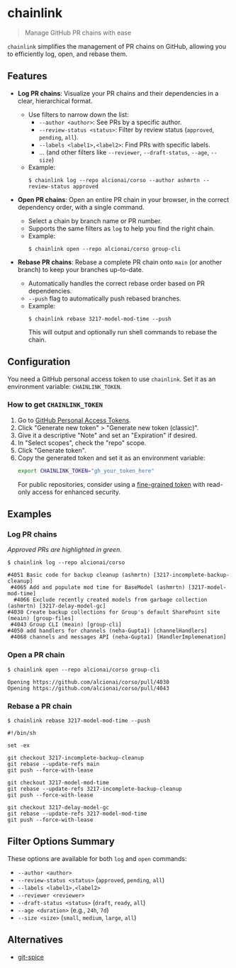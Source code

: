 # chainlink

> Manage GitHub PR chains with ease

`chainlink` simplifies the management of PR chains on GitHub, allowing you to efficiently log, open, and rebase them.

## Features

- **Log PR chains**: Visualize your PR chains and their dependencies in a clear, hierarchical format.
  - Use filters to narrow down the list:
    - `--author <author>`:  See PRs by a specific author.
    - `--review-status <status>`: Filter by review status (`approved`, `pending`, `all`).
    - `--labels <label1>,<label2>`: Find PRs with specific labels.
    - ... (and other filters like `--reviewer`, `--draft-status`, `--age`, `--size`)
  - Example:
    ```
    $ chainlink log --repo alcionai/corso --author ashmrtn --review-status approved
    ```

- **Open PR chains**: Open an entire PR chain in your browser, in the correct dependency order, with a single command.
  - Select a chain by branch name or PR number.
  - Supports the same filters as `log` to help you find the right chain.
  - Example:
    ```
    $ chainlink open --repo alcionai/corso group-cli
    ```

- **Rebase PR chains**:  Rebase a complete PR chain onto `main` (or another branch) to keep your branches up-to-date.
  - Automatically handles the correct rebase order based on PR dependencies.
  - `--push` flag to automatically push rebased branches.
  - Example:
    ```
    $ chainlink rebase 3217-model-mod-time --push
    ```
    This will output and optionally run shell commands to rebase the chain.

## Configuration

You need a GitHub personal access token to use `chainlink`. Set it as an environment variable: `CHAINLINK_TOKEN`.

### How to get `CHAINLINK_TOKEN`

1. Go to [GitHub Personal Access Tokens](https://github.com/settings/tokens).
2. Click "Generate new token" > "Generate new token (classic)".
3. Give it a descriptive "Note" and set an "Expiration" if desired.
4. In "Select scopes", check the "repo" scope.
5. Click "Generate token".
6. Copy the generated token and set it as an environment variable:
   ```bash
   export CHAINLINK_TOKEN="gh_your_token_here"
   ```
   For public repositories, consider using a [fine-grained token](https://github.com/settings/tokens?type=beta) with read-only access for enhanced security.

## Examples

### Log PR chains

_Approved PRs are highlighted in green._

```
$ chainlink log --repo alcionai/corso

#4051 Basic code for backup cleanup (ashmrtn) [3217-incomplete-backup-cleanup]
 #4065 Add and populate mod time for BaseModel (ashmrtn) [3217-model-mod-time]
  #4066 Exclude recently created models from garbage collection (ashmrtn) [3217-delay-model-gc]
#4030 Create backup collections for Group's default SharePoint site (meain) [group-files]
 #4043 Group CLI (meain) [group-cli]
#4050 add handlers for channels (neha-Gupta1) [channelHandlers]
 #4068 channels and messages API (neha-Gupta1) [HandlerImplemenation]
```

### Open a PR chain

```
$ chainlink open --repo alcionai/corso group-cli

Opening https://github.com/alcionai/corso/pull/4030
Opening https://github.com/alcionai/corso/pull/4043
```

### Rebase a PR chain

```
$ chainlink rebase 3217-model-mod-time --push

#!/bin/sh

set -ex

git checkout 3217-incomplete-backup-cleanup
git rebase --update-refs main
git push --force-with-lease

git checkout 3217-model-mod-time
git rebase --update-refs 3217-incomplete-backup-cleanup
git push --force-with-lease

git checkout 3217-delay-model-gc
git rebase --update-refs 3217-model-mod-time
git push --force-with-lease
```

## Filter Options Summary

These options are available for both `log` and `open` commands:

- `--author <author>`
- `--review-status <status>` (`approved`, `pending`, `all`)
- `--labels <label1>,<label2>`
- `--reviewer <reviewer>`
- `--draft-status <status>` (`draft`, `ready`, `all`)
- `--age <duration>` (e.g., `24h`, `7d`)
- `--size <size>` (`small`, `medium`, `large`, `all`)

## Alternatives

- [git-spice](https://abhinav.github.io/git-spice/)
